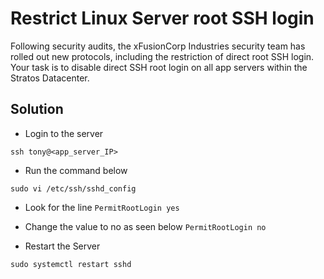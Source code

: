 # Restrict Linux Server root SSH login

Following security audits, the xFusionCorp Industries security team has rolled out new protocols, including the restriction of direct root SSH login.
Your task is to disable direct SSH root login on all app servers within the Stratos Datacenter.

## Solution

- Login to the server
```shell
ssh tony@<app_server_IP>
```
- Run the command below
```shell
sudo vi /etc/ssh/sshd_config
```
- Look for the line `PermitRootLogin yes`

- Change the value to no as seen below
`PermitRootLogin no`

- Restart the Server
```shell
sudo systemctl restart sshd
```
